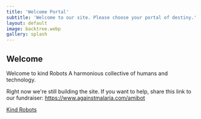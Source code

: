 ```yaml
---
title: 'Welcome Portal'
subtitle: 'Welcome to our site. Please choose your portal of destiny.'
layout: default
image: backtree.webp
gallery: splash
---
```


## Welcome

Welcome to kind Robots
A harmonious collective of humans and technology.

Right now we're still building the site.
If you want to help, share this link to our fundraiser:
https://www.againstmalaria.com/amibot

[Kind Robots](/kindrobots)
